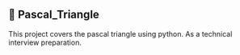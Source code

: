 ## :file_folder: Pascal_Triangle

This project covers the pascal triangle using python. As a technical interview preparation.
